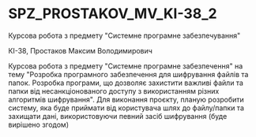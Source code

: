# SPZ_PROSTAKOV_MV_KI-38_2
Курсова робота з предмету "Системне програмне забезпечування"

КІ-38, Простаков Максим Володимирович

Курсова робота з предмету "Системне програмне забезпечення" на тему "Розробка програмного забезпечення для шифрування файлів та папок. Розробка програми, що дозволяє захистити важливі файли та папки від несанкціонованого доступу з використанням різних алгоритмів шифрування". Для виконання проєкту, планую розробити систему, яка буде приймати від користувача шлях до файлу/папки та захищати дані, використовуючи певний засіб шифрування (буде вирішено згодом)
